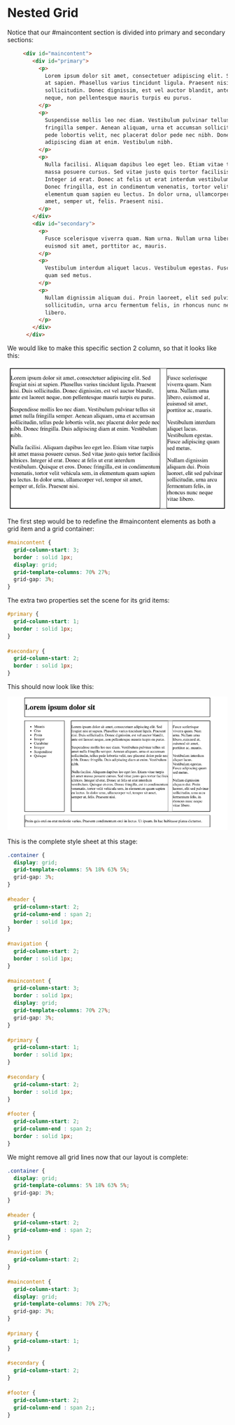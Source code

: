 # Nested Grid

Notice that our #maincontent section is divided into primary and secondary sections:

~~~html
     <div id="maincontent">
        <div id="primary">
          <p>
            Lorem ipsum dolor sit amet, consectetuer adipiscing elit. Sed feugiat nisi
            at sapien. Phasellus varius tincidunt ligula. Praesent nisi. Duis
            sollicitudin. Donec dignissim, est vel auctor blandit, ante est laoreet
            neque, non pellentesque mauris turpis eu purus.
          </p>
          <p>
            Suspendisse mollis leo nec diam. Vestibulum pulvinar tellus sit amet nulla
            fringilla semper. Aenean aliquam, urna et accumsan sollicitudin, tellus
            pede lobortis velit, nec placerat dolor pede nec nibh. Donec fringilla. Duis
            adipiscing diam at enim. Vestibulum nibh.
          </p>
          <p>
            Nulla facilisi. Aliquam dapibus leo eget leo. Etiam vitae turpis sit amet
            massa posuere cursus. Sed vitae justo quis tortor facilisis ultrices.
            Integer id erat. Donec at felis ut erat interdum vestibulum. Quisque et eros.
            Donec fringilla, est in condimentum venenatis, tortor velit vehicula sem, in
            elementum quam sapien eu lectus. In dolor urna, ullamcorper vel, tempor sit
            amet, semper ut, felis. Praesent nisi.
          </p>
        </div>
        <div id="secondary">
          <p>
            Fusce scelerisque viverra quam. Nam urna. Nullam urna libero, euismod at,
            euismod sit amet, porttitor ac, mauris.
          </p>
          <p>
            Vestibulum interdum aliquet lacus. Vestibulum egestas. Fusce adipiscing
            quam sed metus.
          </p>
          <p>
            Nullam dignissim aliquam dui. Proin laoreet, elit sed pulvinar
            sollicitudin, urna arcu fermentum felis, in rhoncus nunc neque vitae
            libero.
          </p>
        </div>
      </div>
~~~

We would like to make this specific section 2 column, so that it looks like this:

![](img/08.png)


The first step would be to redefine the #maincontent elements as both a grid item and a grid container:

~~~css
#maincontent {
  grid-column-start: 3;
  border : solid 1px;
  display: grid;
  grid-template-columns: 70% 27%;
  grid-gap: 3%;
}
~~~

The extra two properties set the scene for its grid items:

~~~css
#primary {
  grid-column-start: 1;
  border : solid 1px;
}

#secondary {
  grid-column-start: 2;
  border : solid 1px;
}
~~~

This should now look like this:

![](img/09.png)

This is the complete style sheet at this stage:

~~~css
.container {
  display: grid;
  grid-template-columns: 5% 18% 63% 5%;
  grid-gap: 3%;
}

#header {
  grid-column-start: 2;
  grid-column-end : span 2;
  border : solid 1px;
}

#navigation {
  grid-column-start: 2;
  border : solid 1px;
}

#maincontent {
  grid-column-start: 3;
  border : solid 1px;
  display: grid;
  grid-template-columns: 70% 27%;
  grid-gap: 3%;
}

#primary {
  grid-column-start: 1;
  border : solid 1px;
}

#secondary {
  grid-column-start: 2;
  border : solid 1px;
}

#footer {
  grid-column-start: 2;
  grid-column-end : span 2;
  border : solid 1px;
}
~~~

We might remove all grid lines now that our layout is complete:

~~~css
.container {
  display: grid;
  grid-template-columns: 5% 18% 63% 5%;
  grid-gap: 3%;
}

#header {
  grid-column-start: 2;
  grid-column-end : span 2;
}

#navigation {
  grid-column-start: 2;
}

#maincontent {
  grid-column-start: 3;
  display: grid;
  grid-template-columns: 70% 27%;
  grid-gap: 3%;
}

#primary {
  grid-column-start: 1;
}

#secondary {
  grid-column-start: 2;
}

#footer {
  grid-column-start: 2;
  grid-column-end : span 2;;
}
~~~


